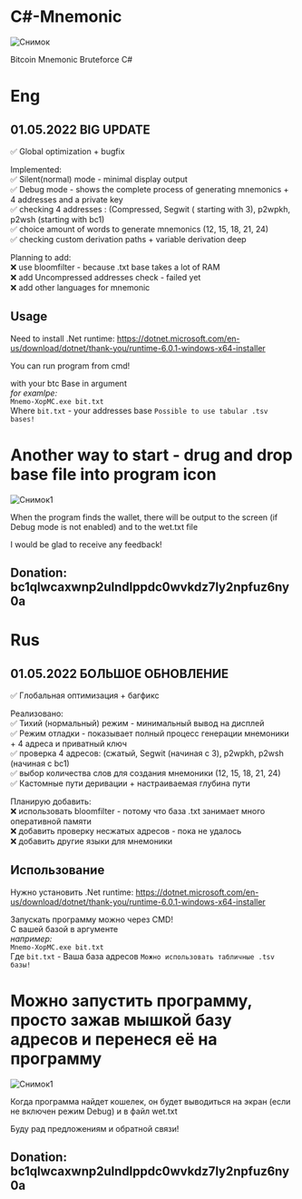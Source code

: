# C#-Mnemonic  
![Снимок](https://user-images.githubusercontent.com/89750173/166121137-da013484-1edd-497f-83ea-056ffd0ef078.PNG)

Bitcoin Mnemonic Bruteforce C#  

# Eng  
## 01.05.2022 BIG UPDATE
✅ Global optimization + bugfix  

Implemented:  
✅ Silent(normal) mode - minimal display output  
✅ Debug mode - shows the complete process of generating mnemonics + 4 addresses and a private key  
✅ checking 4 addresses : (Compressed, Segwit ( starting with 3), p2wpkh, p2wsh (starting with bc1)  
✅ choice amount of words to generate mnemonics (12, 15, 18, 21, 24)  
✅ checking custom derivation paths + variable derivation deep

Planning to add:  
❌ use bloomfilter - because .txt base takes a lot of RAM  
❌ add Uncompressed addresses check - failed yet  
❌ add other languages for mnemonic  

## Usage  
Need to install .Net runtime: https://dotnet.microsoft.com/en-us/download/dotnet/thank-you/runtime-6.0.1-windows-x64-installer  

You can run program from cmd!   

with your btc Base in argument   
*for examlpe:*  
`Mnemo-XopMC.exe bit.txt`  
Where `bit.txt` - your addresses base `Possible to use tabular .tsv bases!` 

# Another way to start - drug and drop base file into program icon
![Снимок1](https://user-images.githubusercontent.com/89750173/166121357-5ee60d2f-8f49-4de1-8fcc-084561a00ea9.PNG)

When the program finds the wallet, there will be output to the screen (if Debug mode is not enabled) and to the wet.txt file  

I would be glad to receive any feedback!  

Donation: bc1qlwcaxwnp2ulndlppdc0wvkdz7ly2npfuz6ny0a  
--------

# Rus  
## 01.05.2022 БОЛЬШОЕ ОБНОВЛЕНИЕ
✅ Глобальная оптимизация + багфикс  

Реализовано:  
✅ Тихий (нормальный) режим - минимальный вывод на дисплей  
✅ Режим отладки - показывает полный процесс генерации мнемоники + 4 адреса и приватный ключ  
✅ проверка 4 адресов: (сжатый, Segwit (начиная с 3), p2wpkh, p2wsh (начиная с bc1)  
✅ выбор количества слов для создания мнемоники (12, 15, 18, 21, 24)  
✅ Кастомные пути деривации + настраиваемая глубина пути

Планирую добавить:   
❌ использовать bloomfilter - потому что база .txt занимает много оперативной памяти  
❌ добавить проверку несжатых адресов - пока не удалось  
❌ добавить другие языки для мнемоники  

## Использование 
Нужно установить .Net runtime: https://dotnet.microsoft.com/en-us/download/dotnet/thank-you/runtime-6.0.1-windows-x64-installer  

Запускать программу можно через CMD!   
С вашей базой в аргументе    
*например:*  
`Mnemo-XopMC.exe bit.txt`  
Где `bit.txt` - Ваша база адресов   `Можно использовать табличные .tsv базы!`  

# Можно запустить программу, просто зажав мышкой базу адресов и перенеся её на программу
![Снимок1](https://user-images.githubusercontent.com/89750173/166121357-5ee60d2f-8f49-4de1-8fcc-084561a00ea9.PNG)

Когда программа найдет кошелек, он будет выводиться на экран (если не включен режим Debug) и в файл wet.txt   

Буду рад предложениям и обратной связи!

Donation: bc1qlwcaxwnp2ulndlppdc0wvkdz7ly2npfuz6ny0a  
--------


